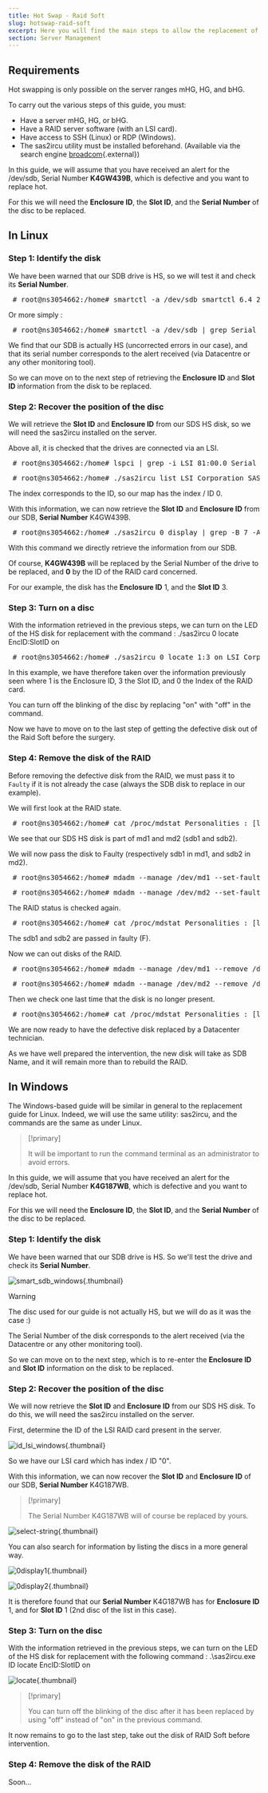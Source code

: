 ```yaml
---
title: Hot Swap - Raid Soft
slug: hotswap-raid-soft
excerpt: Here you will find the main steps to allow the replacement of a hot disk on a Raid Software server.
section: Server Management
---
```



## Requirements
Hot swapping is only possible on the server ranges mHG, HG, and bHG.

To carry out the various steps of this guide, you must:

- Have a server mHG, HG, or bHG.
- Have a RAID server software (with an LSI card).
- Have access to SSH (Linux) or RDP (Windows).
- The sas2ircu utility must be installed beforehand. (Available via the search engine [broadcom](https://www.broadcom.com/support/download-search/?dk=sas2ircu){.external})

In this guide, we will assume that you have received an alert for the /dev/sdb, Serial Number **K4GW439B**, which is defective and you want to replace hot.

For this we will need the **Enclosure ID**, the **Slot ID**, and the **Serial Number** of the disc to be replaced.


## In Linux

### Step 1&#58; Identify the disk
We have been warned that our SDB drive is HS, so we will test it and check its **Serial Number**.

<div> <style type="text/css" scoped>span.prompt:before{content:"# ";}</style> <pre class="highlight command-prompt"> <span class="prompt">root@ns3054662:/home# smartctl -a /dev/sdb</span> <span class="output">smartctl 6.4 2014-10-07 r4002 [x86_64-linux-3.14.32-xxxx-grs-ipv6-64] (local build)</span> <span class="output">Copyright (C) 2002-14, Bruce Allen, Christian Franke, www.smartmontools.org</span> <span class="blank">&nbsp;</span> <span class="output">=== START OF INFORMATION SECTION ===</span> <span class="output">Vendor:               HGST</span> <span class="output">Product:              HUS726040ALS210</span> <span class="output">Revision:             A907</span> <span class="output">Compliance:           SPC-4</span> <span class="output">User Capacity:        4,000,787,030,016 bytes [4.00 TB]</span> <span class="output">Logical block size:   512 bytes</span> <span class="output">LB provisioning type: unreported, LBPME=0, LBPRZ=0</span> <span class="output">Rotation Rate:        7200 rpm</span> <span class="output">Form Factor:          3.5 inches</span> <span class="output">Logical Unit id:      0x5000cca25d3155bc</span> <span class="output">Serial number:        K4GW439B</span> <span class="output">Device type:          disk</span> <span class="output">Transport protocol:   SAS (SPL-3)</span> <span class="output">Local Time is:        Mon Nov 21 14:23:43 2016 CET</span> <span class="output">SMART support is:     Available - device has SMART capability.</span> <span class="output">SMART support is:     Enabled</span> <span class="output">Temperature Warning:  Enabled</span> <span class="blank">&nbsp;</span> <span class="output">=== START OF READ SMART DATA SECTION ===</span> <span class="output">SMART Health Status: OK</span> <span class="blank">&nbsp;</span> <span class="output">Current Drive Temperature:     34 C</span> <span class="output">Drive Trip Temperature:        85 C</span> <span class="blank">&nbsp;</span> <span class="output">Manufactured in week 44 of year 2016</span> <span class="output">Specified cycle count over device lifetime:  50000</span> <span class="output">Accumulated start-stop cycles:  9</span> <span class="output">Specified load-unload count over device lifetime:  600000</span> <span class="output">Accumulated load-unload cycles:  14</span> <span class="output">Elements in grown defect list: 0</span> <span class="blank">&nbsp;</span> <span class="output">Vendor (Seagate) cache information</span> <span class="output">Blocks sent to initiator = 2305525022720</span> <span class="blank">&nbsp;</span> <span class="output">Error counter log:</span> <span class="output">       Errors Corrected by           Total   Correction     Gigabytes    Total</span> <span class="output">           ECC          rereads/    errors   algorithm      processed    uncorrected</span> <span class="output">       fast | delayed   rewrites  corrected  invocations   [10^9 bytes]  errors</span> <span class="output">read:          0        572         0       22548         77          4.725         5580</span> <span class="output">write:         0        0         0         19548       196         17.344          2569</span> <span class="blank">&nbsp;</span> <span class="output">Non-medium error count:        0</span> <span class="blank">&nbsp;</span> <span class="output">SMART Self-test log</span> <span class="output">Num  Test              Status                 segment  LifeTime  LBA_first_err [SK ASC ASQ]</span> <span class="output"> Description                              number   (hours)</span> <span class="output"># 1  Background short  Completed                   -       6                 - [-   -    -]</span> <span class="output"># 2  Background short  Completed                   -       4                 - [-   -    -]</span> <span class="output"># 3  Background short  Completed                   -       4                 - [-   -    -]</span> <span class="output"># 4  Background short  Completed                   -       4                 - [-   -    -]</span> <span class="output"># 5  Background short  Completed                   -       1                 - [-   -    -]</span> <span class="blank">&nbsp;</span> <span class="output">Long (extended) Self Test duration: 34237 seconds [570.6 minutes]</span> </pre></div>
Or more simply :

<div> <style type="text/css" scoped>span.prompt:before{content:"# ";}</style> <pre class="highlight command-prompt"> <span class="prompt">root@ns3054662:/home# smartctl -a /dev/sdb | grep Serial</span> <span class="output">Serial number:        K4GW439B</span> </pre></div>
We find that our SDB is actually HS (uncorrected errors in our case), and that its serial number corresponds to the alert received (via Datacentre or any other monitoring tool).

So we can move on to the next step of retrieving the **Enclosure ID** and **Slot ID** information from the disk to be replaced.


### Step 2&#58; Recover the position of the disc
We will retrieve the **Slot ID** and **Enclosure ID** from our SDS HS disk, so we will need the sas2ircu installed on the server.

Above all, it is checked that the drives are connected via an LSI.

<div> <style type="text/css" scoped>span.prompt:before{content:"# ";}</style> <pre class="highlight command-prompt"> <span class="prompt">root@ns3054662:/home# lspci | grep -i LSI</span> <span class="output">81:00.0 Serial Attached SCSI controller: LSI Logic / Symbios Logic SAS2004 PCI-Express Fusion-MPT SAS-2 [Spitfire] (rev 03)</span> <span class="blank">&nbsp;</span> <span class="prompt">We can see that we have an LSI card.</span> <span class="blank">&nbsp;</span> <span class="prompt">We must now determine the ID of this LSI card.</span> </pre></div><div> <style type="text/css" scoped>span.prompt:before{content:"# ";}</style> <pre class="highlight command-prompt"> <span class="prompt">root@ns3054662:/home# ./sas2ircu list</span> <span class="output">LSI Corporation SAS2 IR Configuration Utility.</span> <span class="output">Version 5.00.00.00 (2010.02.09)</span> <span class="output">Copyright (c) 2009 LSI Corporation. All rights reserved.</span> <span class="blank">&nbsp;</span> <span class="blank">&nbsp;</span> <span class="output">         Adapter      Vendor  Device                       SubSys  SubSys</span> <span class="output"> Index    Type          ID      ID    Pci Address          Ven ID  Dev ID</span> <span class="output"> -----  ------------  ------  ------  -----------------    ------  ------</span> <span class="output">     0     SAS2004     1000h    70h   00h:81h:00h:00h      1000h   3010h</span> <span class="output">SAS2IRCU: Utility Completed Successfully.</span> </pre></div>
The index corresponds to the ID, so our map has the index / ID 0.

With this information, we can now retrieve the **Slot ID** and **Enclosure ID** from our SDB, **Serial Number** K4GW439B.

<div> <style type="text/css" scoped>span.prompt:before{content:"# ";}</style> <pre class="highlight command-prompt"> <span class="prompt">root@ns3054662:/home# ./sas2ircu 0 display | grep -B 7 -A 2 K4GW439B</span> <span class="output">Device is a Hard disk</span> <span class="output">  Enclosure #                             : 1</span> <span class="output">  Slot #                                  : 3</span> <span class="output">  State                                   : Available (AVL)</span> <span class="output">  Manufacturer                            : HGST</span> <span class="output">  Model Number                            : HUS726040ALS210</span> <span class="output">  Firmware Revision                       : A907</span> <span class="output">  Serial No                               : K4GW439B</span> <span class="output">  Protocol                                : SAS</span> <span class="output">  Drive Type                              : SAS_HDD</span> </pre></div>
With this command we directly retrieve the information from our SDB.

Of course, **K4GW439B** will be replaced by the Serial Number of the drive to be replaced, and **0** by the ID of the RAID card concerned.

For our example, the disk has the **Enclosure ID** 1, and the **Slot ID** 3.


### Step 3&#58; Turn on a disc
With the information retrieved in the previous steps, we can turn on the LED of the HS disk for replacement with the command : ./sas2ircu 0 locate EncID:SlotID on

<div> <style type="text/css" scoped>span.prompt:before{content:"# ";}</style> <pre class="highlight command-prompt"> <span class="prompt">root@ns3054662:/home# ./sas2ircu 0 locate 1:3 on</span> <span class="output">LSI Corporation SAS2 IR Configuration Utility.</span> <span class="output">Version 5.00.00.00 (2010.02.09)</span> <span class="output">Copyright (c) 2009 LSI Corporation. All rights reserved.</span> <span class="blank">&nbsp;</span> <span class="output">SAS2IRCU: LOCATE command completed successfully.</span> <span class="output">SAS2IRCU: Command LOCATE Completed Successfully.</span> <span class="output">SAS2IRCU: Utility Completed Successfully.</span> </pre></div>
In this example, we have therefore taken over the information previously seen where 1 is the Enclosure ID, 3 the Slot ID, and 0 the Index of the RAID card.

You can turn off the blinking of the disc by replacing "on" with "off" in the command.

Now we have to move on to the last step of getting the defective disk out of the Raid Soft before the surgery.


### Step 4&#58; Remove the disk of the RAID
Before removing the defective disk from the RAID, we must pass it to `` Faulty`` if it is not already the case (always the SDB disk to replace in our example).

We will first look at the RAID state.

<div> <style type="text/css" scoped>span.prompt:before{content:"# ";}</style> <pre class="highlight command-prompt"> <span class="prompt">root@ns3054662:/home# cat /proc/mdstat</span> <span class="output">Personalities : [linear] [raid0] [raid1] [raid10] [raid6] [raid5] [raid4] [multipath] [faulty]</span> <span class="output">md2 : active raid1 sda2[0] sdb2[1]</span> <span class="output">      3885385728 blocks super 1.2 [2/2] [UU]</span> <span class="output">      bitmap: 0/29 pages [0KB], 65536KB chunk</span> <span class="blank">&nbsp;</span> <span class="output">md1 : active raid1 sdb1[1] sda1[0]</span> <span class="output">      20971456 blocks [2/2] [UU]</span> <span class="blank">&nbsp;</span> <span class="output">unused devices: <none></span> </pre></div>
We see that our SDS HS disk is part of md1 and md2 (sdb1 and sdb2).

We will now pass the disk to Faulty (respectively sdb1 in md1, and sdb2 in md2).

<div> <style type="text/css" scoped>span.prompt:before{content:"# ";}</style> <pre class="highlight command-prompt"> <span class="prompt">root@ns3054662:/home# mdadm --manage /dev/md1 --set-faulty /dev/sdb1</span> <span class="output">mdadm: set /dev/sdb1 faulty in /dev/md1</span> </pre></div><div> <style type="text/css" scoped>span.prompt:before{content:"# ";}</style> <pre class="highlight command-prompt"> <span class="prompt">root@ns3054662:/home# mdadm --manage /dev/md2 --set-faulty /dev/sdb2</span> <span class="output">mdadm: set /dev/sdb2 faulty in /dev/md2</span> </pre></div>
The RAID status is checked again.

<div> <style type="text/css" scoped>span.prompt:before{content:"$ ";}</style> <pre class="highlight command-prompt"> <span class="prompt">root@ns3054662:/home# cat /proc/mdstat</span> <span class="output">Personalities : [linear] [raid0] [raid1] [raid10] [raid6] [raid5] [raid4] [multipath] [faulty]</span> <span class="output">md2 : active raid1 sda2[0] sdb2[1](F)</span> <span class="output">      3885385728 blocks super 1.2 [2/1] [U_]</span> <span class="output">      bitmap: 0/29 pages [0KB], 65536KB chunk</span> <span class="blank">&nbsp;</span> <span class="output">md1 : active raid1 sdb1[2](F) sda1[0]</span> <span class="output">      20971456 blocks [2/1] [U_]</span> <span class="blank">&nbsp;</span> <span class="output">unused devices: <none></span> </pre></div>
The sdb1 and sdb2 are passed in faulty (F).

Now we can out disks of the RAID.

<div> <style type="text/css" scoped>span.prompt:before{content:"# ";}</style> <pre class="highlight command-prompt"> <span class="prompt">root@ns3054662:/home# mdadm --manage /dev/md1 --remove /dev/sdb1</span> <span class="output">mdadm: hot removed /dev/sdb1 from /dev/md1</span> </pre></div><div> <style type="text/css" scoped>span.prompt:before{content:"# ";}</style> <pre class="highlight command-prompt"> <span class="prompt">root@ns3054662:/home# mdadm --manage /dev/md2 --remove /dev/sdb2</span> <span class="output">mdadm: hot removed /dev/sdb2 from /dev/md2</span> </pre></div>
Then we check one last time that the disk is no longer present.

<div> <style type="text/css" scoped>span.prompt:before{content:"# ";}</style> <pre class="highlight command-prompt"> <span class="prompt">root@ns3054662:/home# cat /proc/mdstat</span> <span class="output">Personalities : [linear] [raid0] [raid1] [raid10] [raid6] [raid5] [raid4] [multipath] [faulty]</span> <span class="output">md2 : active raid1 sda2[0]</span> <span class="output">      3885385728 blocks super 1.2 [2/1] [U_]</span> <span class="output">      bitmap: 0/29 pages [0KB], 65536KB chunk</span> <span class="blank">&nbsp;</span> <span class="output">md1 : active raid1 sda1[0]</span> <span class="output">      20971456 blocks [2/1] [U_]</span> <span class="blank">&nbsp;</span> <span class="output">unused devices: <none></span> </pre></div>
We are now ready to have the defective disk replaced by a Datacenter technician.

As we have well prepared the intervention, the new disk will take as SDB Name, and it will remain more than to rebuild the RAID.


## In Windows
The Windows-based guide will be similar in general to the replacement guide for Linux. Indeed, we will use the same utility: sas2ircu, and the commands are the same as under Linux.



> [!primary]
>
> It will be important to run the command terminal as an administrator to avoid errors.
> 

In this guide, we will assume that you have received an alert for the /dev/sdb, Serial Number **K4G187WB**, which is defective and you want to replace hot.

For this we will need the **Enclosure ID**, the **Slot ID**, and the **Serial Number** of the disc to be replaced.


### Step 1&#58; Identify the disk
We have been warned that our SDB drive is HS. So we'll test the drive and check its **Serial Number**.


![smart_sdb_windows](images/smart_sdb_windows.png){.thumbnail}



> [!warning]
>
> The disc used for our guide is not actually HS, but we will do as it was the case :)
> 

The Serial Number of the disk corresponds to the alert received (via the Datacentre or any other monitoring tool).

So we can move on to the next step, which is to re-enter the **Enclosure ID** and **Slot ID** information on the disk to be replaced.


### Step 2&#58; Recover the position of the disc
We will now retrieve the **Slot ID** and **Enclosure ID** from our SDS HS disk. To do this, we will need the sas2ircu installed on the server.

First, determine the ID of the LSI RAID card present in the server.


![id_lsi_windows](images/id_lsi_windows.png){.thumbnail}

So we have our LSI card which has index / ID "0".

With this information, we can now recover the **Slot ID** and **Enclosure ID** of our SDB, **Serial Number** K4G187WB.



> [!primary]
>
> The Serial Number K4G187WB will of course be replaced by yours.
> 


![select-string](images/select-string.png){.thumbnail}

You can also search for information by listing the discs in a more general way.


![0display1](images/0display1.png){.thumbnail}


![0display2](images/0display2.png){.thumbnail}

It is therefore found that our **Serial Number** K4G187WB has for **Enclosure ID** 1, and for **Slot ID** 1 (2nd disc of the list in this case).


### Step 3&#58; Turn on the disc
With the information retrieved in the previous steps, we can turn on the LED of the HS disk for replacement with the following command : .\sas2ircu.exe ID locate EncID:SlotID on


![locate](images/locate.png){.thumbnail}



> [!primary]
>
> You can turn off the blinking of the disc after it has been replaced by using "off" instead of "on" in the previous command.
> 

It now remains to go to the last step, take out the disk of RAID Soft before intervention.


### Step 4&#58; Remove the disk of the RAID
Soon...